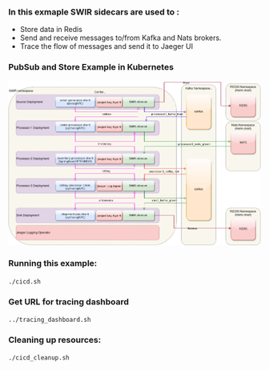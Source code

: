 ### In this exmaple SWIR sidecars are used to :

 * Store data in Redis
 * Send and receive messages to/from Kafka and Nats brokers.
 * Trace the flow of messages and send it to Jaeger UI

### PubSub and Store Example in Kubernetes
![PubSub and Store Example in Kubernetes](../../../graphics/example-solution-k8s.png)

### Running this example:

```./cicd.sh```

### Get URL for tracing dashboard

```../tracing_dashboard.sh```

### Cleaning up resources:

```./cicd_cleanup.sh```
